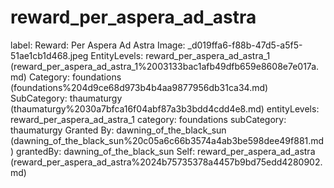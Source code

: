 # reward_per_aspera_ad_astra

label: Reward: Per Aspera Ad Astra
Image: _d019ffa6-f88b-47d5-a5f5-51ae1cb1d468.jpeg
EntityLevels: reward_per_aspera_ad_astra_1 (reward_per_aspera_ad_astra_1%2003133bac1afb49dfb659e8608e7e017a.md)
Category: foundations (foundations%204d9ce68d973b4b4aa9877956db31ca34.md)
SubCategory: thaumaturgy (thaumaturgy%2030a7bfca16f04abf87a3b3bdd4cdd4e8.md)
entityLevels: reward_per_aspera_ad_astra_1
category: foundations
subCategory: thaumaturgy
Granted By: dawning_of_the_black_sun (dawning_of_the_black_sun%20c05a6c66b3574a4ab3be598dee49f881.md)
grantedBy: dawning_of_the_black_sun
Self: reward_per_aspera_ad_astra (reward_per_aspera_ad_astra%2024b75735378a4457b9bd75edd4280902.md)

[](Untitled%207c9e147a5a784ca89b88f99bbc1c1787.md)
